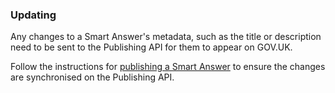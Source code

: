 ### Updating

Any changes to a Smart Answer's metadata, such as the title or description need to be sent to the Publishing API for them to appear on GOV.UK.

Follow the instructions for [publishing a Smart Answer](publishing.md) to ensure the changes are synchronised on the Publishing API.
